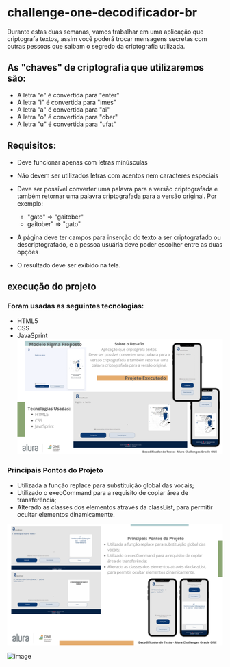 # challenge-one-decodificador-br

Durante estas duas semanas, vamos trabalhar em uma aplicação que criptografa textos, assim você poderá trocar mensagens secretas com outras pessoas que saibam o segredo da criptografia utilizada.

## As "chaves" de criptografia que utilizaremos são:
* A letra "e" é convertida para "enter"
* A letra "i" é convertida para "imes"
* A letra "a" é convertida para "ai"
* A letra "o" é convertida para "ober"
* A letra "u" é convertida para "ufat"

## Requisitos:

* Deve funcionar apenas com letras minúsculas

* Não devem ser utilizados letras com acentos nem caracteres especiais

* Deve ser possível converter uma palavra para a versão criptografada e também retornar uma palavra criptografada para a versão original.  Por exemplo:
    * "gato" => "gaitober"
    * gaitober" => "gato"

* A página deve ter campos para inserção do texto a ser criptografado ou descriptografado, e a pessoa usuária deve poder escolher entre as duas opções

* O resultado deve ser exibido na tela.



## execução do projeto
### Foram usadas as seguintes tecnologias:
* HTML5
* CSS
* JavaSprint
![](about/1.png)
### Principais Pontos do Projeto
* Utilizada a função replace para substituição global das vocais;
* Utilizado o execCommand para a requisito de copiar área de transferência;
* Alterado as classes dos elementos através da classList, para permitir ocultar elementos dinamicamente. 

![](about/2.png)

![image](https://user-images.githubusercontent.com/40498445/233819664-182c9231-c9b4-4ca4-9104-5c5bd4e4e0c9.png)
